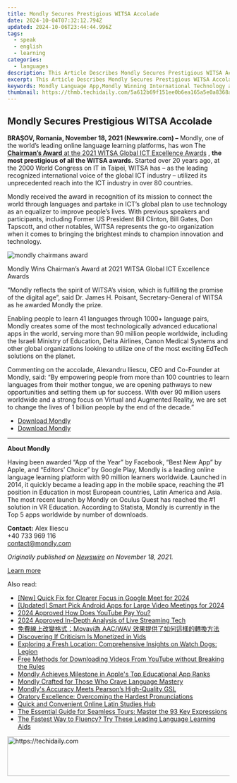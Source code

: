 ```yaml
---
title: Mondly Secures Prestigious WITSA Accolade
date: 2024-10-04T07:32:12.794Z
updated: 2024-10-06T23:44:44.996Z
tags:
  - speak
  - english
  - learning
categories:
  - languages
description: This Article Describes Mondly Secures Prestigious WITSA Accolade
excerpt: This Article Describes Mondly Secures Prestigious WITSA Accolade
keywords: Mondly Language App,Mondly Winning International Technology and Services Association Honors,Mondly's Pioneering Language Solutions Garnering Top Awards,World-Class Language Learning with Mondly Wins Prestigious Accolade,Mondly App Celebrated for Excellence,Innovative Language Education,Mondly Leading Global Language Services Recognition (WITSA Award)
thumbnail: https://thmb.techidaily.com/5a612b69f151ee0b6ea165a5e0a8368a6294f13aca50623658d8bbb7241b81d0.jpg
---
```


## Mondly Secures Prestigious WITSA Accolade

 **BRAŞOV, Romania, November 18, 2021 (Newswire.com) –**  Mondly, one of the world’s leading online language learning platforms, has won The [**Chairman’s Award** at the 2021 WITSA Global ICT Excellence Awards](https://www.wcit2021.org.bd/awards) , **the most prestigious of all the WITSA awards.**  Started over 20 years ago, at the 2000 World Congress on IT in Taipei, WITSA has – as the leading recognized international voice of the global ICT industry – utilized its unprecedented reach into the ICT industry in over 80 countries.

 Mondly received the award in recognition of its mission to connect the world through languages and partake in ICT’s global plan to use technology as an equalizer to improve people’s lives. With previous speakers and participants, including Former US President Bill Clinton, Bill Gates, Don Tapscott, and other notables, WITSA represents the go-to organization when it comes to bringing the brightest minds to champion innovation and technology.

![mondly chairmans award](https://edge.mondly.com/blog/wp-content/uploads/2021/11/mondly-chairmans-award-730x960.png "Mondly Wins Chairman'S Award At 2021 Witsa Global Ict Excellence Awards 2")

 Mondly Wins Chairman’s Award at 2021 WITSA Global ICT Excellence Awards

 “Mondly reflects the spirit of WITSA’s vision, which is fulfilling the promise of the digital age”, said Dr. James H. Poisant, Secretary-General of WITSA as he awarded Mondly the prize.

 Enabling people to learn 41 languages through 1000+ language pairs, Mondly creates some of the most technologically advanced educational apps in the world, serving more than 90 million people worldwide, including the Israeli Ministry of Education, Delta Airlines, Canon Medical Systems and other global organizations looking to utilize one of the most exciting EdTech solutions on the planet.

 Commenting on the accolade, Alexandru Iliescu, CEO and Co-Founder at Mondly, said: “By empowering people from more than 100 countries to learn languages from their mother tongue, we are opening pathways to new opportunities and setting them up for success. With over 90 million users worldwide and a strong focus on Virtual and Augmented Reality, we are set to change the lives of 1 billion people by the end of the decade.”

* [Download Mondly](https://www.facebook.com/sharer/sharer.php?u=https%3A%2F%2Fwww.mondly.com%2Fblog%2Fmondly-chairmans-award-witsa%2F&t=Mondly+Wins+Chairman%5C%26%23039%3Bs+Award+at+2021+WITSA+Global+ICT+Excellence+Awards "Share on Facebook")
* [Download Mondly](https://shop.mondly.com/affiliate.php?ACCOUNT=ATISTUDI&AFFILIATE=108875&PATH=https://www.mondly.com?AFFILIATE=108875)

---

**About Mondly**

 Having been awarded “App of the Year” by Facebook, “Best New App” by Apple, and “Editors’ Choice” by Google Play, Mondly is a leading online language learning platform with 90 million learners worldwide. Launched in 2014, it quickly became a leading app in the mobile space, reaching the #1 position in Education in most European countries, Latin America and Asia. The most recent launch by Mondly on Oculus Quest has reached the #1 solution in VR Education. According to Statista, Mondly is currently in the Top 5 apps worldwide by number of downloads.

**Contact:**
 Alex Iliescu  
 +40 733 969 116  
[contact@mondly.com](https://stats.newswire.com/x/html?final=bWFpbHRvOmNvbnRhY3RAbW9uZGx5LmNvbQ&hit%2Csum=WyIzYjlnZGQiLCIzYjlnZGUiLCIzYjlnZGMiXQ)

 _Originally published on [Newswire](https://www.newswire.com/news/mondly-wins-chairmans-award-at-2021-witsa-global-ict-excellence-awards-21556729) on November 18, 2021._

[Learn more](https://www.wcit2021.org.bd/awards "Learn more")

<ins class="adsbygoogle"
     style="display:block"
     data-ad-format="autorelaxed"
     data-ad-client="ca-pub-7571918770474297"
     data-ad-slot="1223367746"></ins>

<ins class="adsbygoogle"
     style="display:block"
     data-ad-client="ca-pub-7571918770474297"
     data-ad-slot="8358498916"
     data-ad-format="auto"
     data-full-width-responsive="true"></ins>

<span class="atpl-alsoreadstyle">Also read:</span>
<div><ul>
<li><a href="https://remote-screen-capture.techidaily.com/new-quick-fix-for-clearer-focus-in-google-meet-for-2024/"><u>[New] Quick Fix for Clearer Focus in Google Meet for 2024</u></a></li>
<li><a href="https://screen-recording.techidaily.com/updated-smart-pick-android-apps-for-large-video-meetings-for-2024/"><u>[Updated] Smart Pick Android Apps for Large Video Meetings for 2024</u></a></li>
<li><a href="https://youtube-stream.techidaily.com/2024-approved-how-does-youtube-pay-you/"><u>2024 Approved How Does YouTube Pay You?</u></a></li>
<li><a href="https://screen-mirroring-recording.techidaily.com/2024-approved-in-depth-analysis-of-live-streaming-tech/"><u>2024 Approved In-Depth Analysis of Live Streaming Tech</u></a></li>
<li><a href="https://win-awesome.techidaily.com/movavi-aacwav/"><u>免費線上改變格式：Movavi為 AAC/WAV 效果提供了如何這樣的轉換方法</u></a></li>
<li><a href="https://extra-lessons.techidaily.com/discovering-if-criticism-is-monetized-in-vids/"><u>Discovering If Criticism Is Monetized in Vids</u></a></li>
<li><a href="https://buynow-reviews.techidaily.com/exploring-a-fresh-location-comprehensive-insights-on-watch-dogs-legion/"><u>Exploring a Fresh Location: Comprehensive Insights on Watch Dogs: Legion</u></a></li>
<li><a href="https://some-knowledge.techidaily.com/free-methods-for-downloading-videos-from-youtube-without-breaking-the-rules/"><u>Free Methods for Downloading Videos From YouTube without Breaking the Rules</u></a></li>
<li><a href="https://mondly-stories.techidaily.com/mondly-achieves-milestone-in-apples-top-educational-app-ranks/"><u>Mondly Achieves Milestone in Apple's Top Educational App Ranks</u></a></li>
<li><a href="https://mondly-stories.techidaily.com/mondly-crafted-for-those-who-crave-language-mastery/"><u>Mondly Crafted for Those Who Crave Language Mastery</u></a></li>
<li><a href="https://mondly-stories.techidaily.com/mondlys-accuracy-meets-pearsons-high-quality-gsl/"><u>Mondly's Accuracy Meets Pearson’s High-Quality GSL</u></a></li>
<li><a href="https://mondly-stories.techidaily.com/oratory-excellence-overcoming-the-hardest-pronunciations/"><u>Oratory Excellence: Overcoming the Hardest Pronunciations</u></a></li>
<li><a href="https://mondly-stories.techidaily.com/quick-and-convenient-online-latin-studies-hub/"><u>Quick and Convenient Online Latin Studies Hub</u></a></li>
<li><a href="https://mondly-stories.techidaily.com/the-essential-guide-for-seamless-tours-master-the-93-key-expressions/"><u>The Essential Guide for Seamless Tours: Master the 93 Key Expressions</u></a></li>
<li><a href="https://mondly-stories.techidaily.com/the-fastest-way-to-fluency-try-these-leading-language-learning-aids/"><u>The Fastest Way to Fluency? Try These Leading Language Learning Aids</u></a></li>
</ul></div>

<!-- affiliate ads begin -->
<a href="https://zebaoaffiliateprogram.pxf.io/c/5597632/2137976/21526" target="_top" id="2137976">
  <img src="//a.impactradius-go.com/display-ad/21526-2137976" border="0" alt="https://techidaily.com" width="728" height="90"/>
</a>
<img height="0" width="0" src="https://zebaoaffiliateprogram.pxf.io/i/5597632/2137976/21526" style="position:absolute;visibility:hidden;" border="0" />
<!-- affiliate ads end -->

